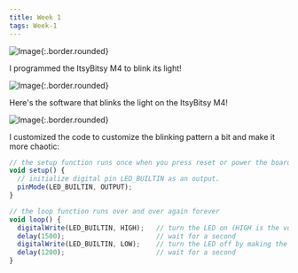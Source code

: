 ```yaml
---
title: Week 1
tags: Week-1
---
```


![Image](https://i.ibb.co/wKNdNfk/2.jpg){:.border.rounded}

I programmed the ItsyBitsy M4 to blink its light!

![Image](https://i.ibb.co/X3CvQWf/7.jpg){:.border.rounded}

Here's the software that blinks the light on the ItsyBitsy M4!

![Image](https://i.ibb.co/v1VCQyx/Screen-Shot-2020-02-04-at-3-24-12-PM.png){:.border.rounded}

I customized the code to customize the blinking pattern a bit and make it more chaotic:

```javascript
// the setup function runs once when you press reset or power the board
void setup() {
  // initialize digital pin LED_BUILTIN as an output.
  pinMode(LED_BUILTIN, OUTPUT);
}

// the loop function runs over and over again forever
void loop() {
  digitalWrite(LED_BUILTIN, HIGH);   // turn the LED on (HIGH is the voltage level)
  delay(1500);                       // wait for a second
  digitalWrite(LED_BUILTIN, LOW);    // turn the LED off by making the voltage LOW
  delay(1200);                       // wait for a second
} 
```
